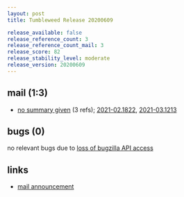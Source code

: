 ```yaml
---
layout: post
title: Tumbleweed Release 20200609

release_available: false
release_reference_count: 3
release_reference_count_mail: 3
release_score: 82
release_stability_level: moderate
release_version: 20200609
---
```


## mail (1:3)

- [no summary given](https://github.com/boombatower/tumbleweed-review/issues/10) (3 refs); [2021-02.1822](https://github.com/boombatower/tumbleweed-review/issues/10), [2021-03.1213](https://github.com/boombatower/tumbleweed-review/issues/10)

## bugs (0)

<!--more-->

no relevant bugs due to [loss of bugzilla API access](https://bugzilla.opensuse.org/show_bug.cgi?id=1157722)



## links

- [mail announcement](https://github.com/boombatower/tumbleweed-review/issues/10)
